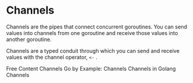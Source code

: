 # Channels

Channels are the pipes that connect concurrent goroutines. You can send values into channels from one goroutine and receive those values into another goroutine.

Channels are a typed conduit through which you can send and receive values with the channel operator, `<-` .

<ResourceGroupTitle>Free Content</ResourceGroupTitle>
<BadgeLink colorScheme='blue' badgeText='Official Website' href='https://go.dev/tour/concurrency/2'>Channels</BadgeLink>
<BadgeLink badgeText='Read' href='https://gobyexample.com/channels'>Go by Example: Channels</BadgeLink>
<BadgeLink badgeText='Read' herf='https://golangbot.com/channels/'>Channels in Golang</BadgeLink>
<BadgeLink badgeText='Watch' href='https://www.youtube.com/watch?v=e4bu9g-bYtg'>Channels</BadgeLink>

